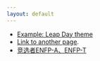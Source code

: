 ```yaml
---
layout: default
---
```


 - [Example: Leap Day theme](https://pages-themes.github.io/leap-day/)
 - [Link to another page](/docs/another-page.html).
 - [竞选者ENFP-A、ENFP-T](/docs/竞选者ENFP-A、ENFP-T/)

